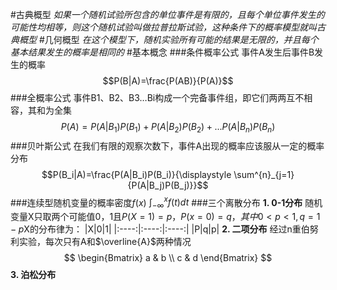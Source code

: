 #古典概型
*如果一个随机试验所包含的单位事件是有限的，且每个单位事件发生的可能性均相等，则这个随机试验叫做拉普拉斯试验，这种条件下的概率模型就叫古典概型*
#几何概型
*在这个模型下，随机实验所有可能的结果是无限的，并且每个基本结果发生的概率是相同的*
#基本概念
###条件概率公式
事件A发生后事件B发生的概率
$$P(B|A)=\frac{P(AB)}{P(A)}$$
###全概率公式
事件B1、B2、B3…Bi构成一个完备事件组，即它们两两互不相容，其和为全集
$$P(A)=P(A|B_1)P(B_1)+P(A|B_2)P(B_2)+...P(A|B_n)P(B_n)$$
###贝叶斯公式
在我们有限的观察次数下，事件A出现的概率应该服从一定的概率分布
$$P(B_i|A)=\frac{P(A|B_i)P(B_i)}{\displaystyle \sum^{n}_{j=1}{P(A|B_j)P(B_j)}}$$
###连续型随机变量的概率密度$f(x)$
$\displaystyle \int^{x}_{-\infty}{f(t)dt}$
###三个离散分布
**1. 0-1分布**
随机变量X只取两个可能值0，1且$P(X=1)=p，P(x=0)=q，其中0<p<1,q=1-p$X的分布律为：
|X|0|1|
|:----:|:----:|:----:|
|P|q|p|
**2. 二项分布**
经过n重伯努利实验，每次只有A和$\overline{A}$两种情况
$$
\begin{Bmatrix}
   a & b \\
   c & d
\end{Bmatrix}
$$
**3. 泊松分布**

